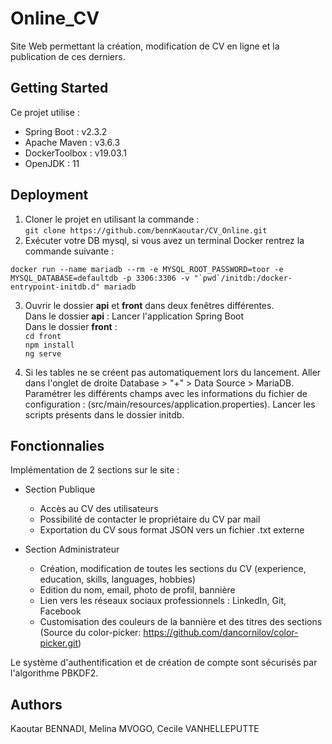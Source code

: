 # Online_CV

Site Web permettant la création, modification de CV en ligne et la publication de ces derniers. 

## Getting Started 
Ce projet utilise :
* Spring Boot : v2.3.2
* Apache Maven : v3.6.3
* DockerToolbox : v19.03.1
* OpenJDK : 11

## Deployment
1. Cloner le projet en utilisant la commande :  
`git clone https://github.com/bennKaoutar/CV_Online.git`
2. Exécuter votre DB mysql, si vous avez un terminal Docker rentrez la commande suivante :  
```
docker run --name mariadb --rm -e MYSQL_ROOT_PASSWORD=toor -e MYSQL_DATABASE=defaultdb -p 3306:3306 -v "`pwd`/initdb:/docker-entrypoint-initdb.d" mariadb
``` 
3. Ouvrir le dossier **api** et **front** dans deux fenêtres différentes.  
Dans le dossier **api** :  Lancer l'application Spring Boot  
Dans le dossier **front** :   
`cd front`   
`npm install`  
`ng serve`  

4. Si les tables ne se créent pas automatiquement lors du lancement. Aller dans l'onglet de droite Database > "+" > Data Source > MariaDB.
Paramétrer les différents champs avec les informations du fichier de configuration : (src/main/resources/application.properties).
Lancer les scripts présents dans le dossier initdb.

## Fonctionnalies

Implémentation de 2 sections sur le site :
* Section Publique 
    * Accès au CV des utilisateurs
    * Possibilité de contacter le propriétaire du CV par mail
    * Exportation du CV sous format JSON vers un fichier .txt externe
    
* Section Administrateur
    * Création, modification de toutes les sections du CV (experience, education, skills, languages, hobbies)
    * Edition du nom, email, photo de profil, bannière
    * Lien vers les réseaux sociaux professionnels : LinkedIn, Git, Facebook
    * Customisation des couleurs de la bannière et des titres des sections   
    (Source du color-picker: https://github.com/dancornilov/color-picker.git)

Le système d'authentification et de création de compte sont sécurisés par l'algorithme PBKDF2.

## Authors
Kaoutar BENNADI, Melina MVOGO, Cecile VANHELLEPUTTE



